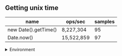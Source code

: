 ## Getting unix time

|name|ops/sec|samples|
|-|-|-|
|new Date().getTime()|8,227,304|95|
|Date.now()|15,522,859|97|


<details>
<summary>Environment</summary>

* __Machine:__ linux x64 | 2 vCPUs | 6.8GB Mem
* __Run:__ Wed Oct 25 2023 05:17:56 GMT+0000 (Coordinated Universal Time)
</details>

<!--
{"environment":{"platform":"linux","arch":"x64","cpus":2,"totalMemory":6.7597503662109375},"benchmarks":[{"name":"new Date().getTime()","opsSec":8227304.206549198,"samples":4},{"name":"Date.now()","opsSec":15522859.089294666,"samples":4}]}-->
